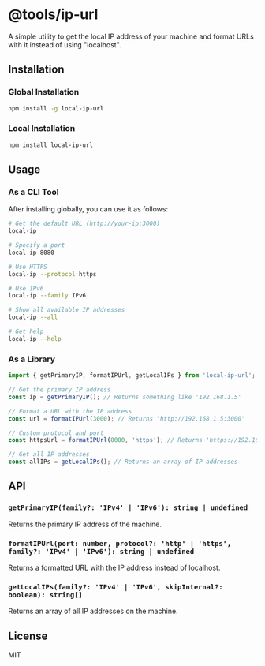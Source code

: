 # @tools/ip-url

A simple utility to get the local IP address of your machine and format URLs with it instead of using "localhost".

## Installation

### Global Installation

```bash
npm install -g local-ip-url
```

### Local Installation

```bash
npm install local-ip-url
```

## Usage

### As a CLI Tool

After installing globally, you can use it as follows:

```bash
# Get the default URL (http://your-ip:3000)
local-ip

# Specify a port
local-ip 8080

# Use HTTPS
local-ip --protocol https

# Use IPv6
local-ip --family IPv6

# Show all available IP addresses
local-ip --all

# Get help
local-ip --help
```

### As a Library

```typescript
import { getPrimaryIP, formatIPUrl, getLocalIPs } from 'local-ip-url';

// Get the primary IP address
const ip = getPrimaryIP(); // Returns something like '192.168.1.5'

// Format a URL with the IP address
const url = formatIPUrl(3000); // Returns 'http://192.168.1.5:3000'

// Custom protocol and port
const httpsUrl = formatIPUrl(8080, 'https'); // Returns 'https://192.168.1.5:8080'

// Get all IP addresses
const allIPs = getLocalIPs(); // Returns an array of IP addresses
```

## API

### `getPrimaryIP(family?: 'IPv4' | 'IPv6'): string | undefined`

Returns the primary IP address of the machine.

### `formatIPUrl(port: number, protocol?: 'http' | 'https', family?: 'IPv4' | 'IPv6'): string | undefined`

Returns a formatted URL with the IP address instead of localhost.

### `getLocalIPs(family?: 'IPv4' | 'IPv6', skipInternal?: boolean): string[]`

Returns an array of all IP addresses on the machine.

## License

MIT
